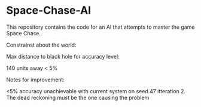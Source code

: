 # Space-Chase-AI

This repository contains the code for an AI that attempts to master the game Space Chase. 


Constrainst about the world:

Max distance to black hole for accuracy level:

140 units away < 5% 

Notes for improvement:

<5% accuracy unachievable with current system on seed 47 itteration 2. The dead reckoning must be the one causing the problem

